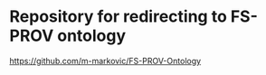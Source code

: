 Repository for redirecting to FS-PROV ontology
===================

https://github.com/m-markovic/FS-PROV-Ontology

